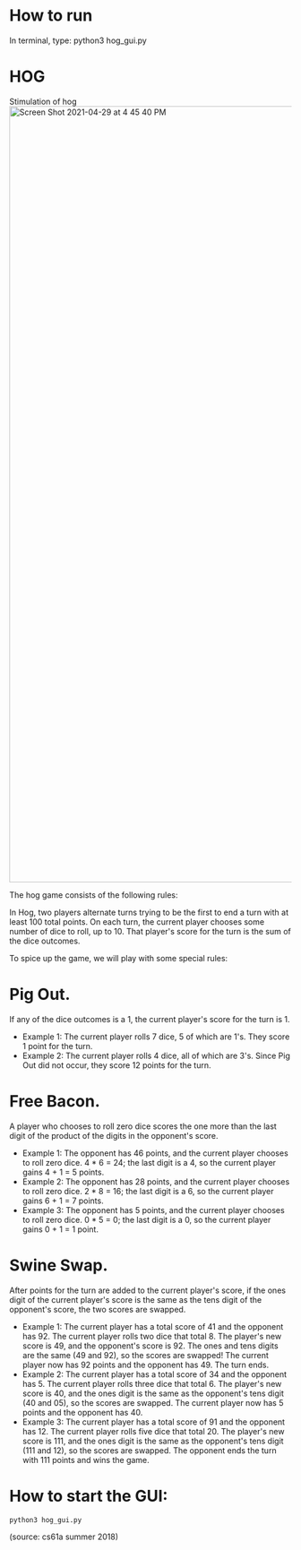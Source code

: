 # How to run 
In terminal, type: python3 hog_gui.py
 
# HOG
Stimulation of hog
<img width="1386" alt="Screen Shot 2021-04-29 at 4 45 40 PM" src="https://user-images.githubusercontent.com/60949882/116616226-72757700-a90a-11eb-8166-300b502d6a06.png">


The hog game consists of the following rules:

In Hog, two players alternate turns trying to be the first to end a turn with at least 100 total points. On each turn, the current player chooses some number of dice to roll, up to 10. That player's score for the turn is the sum of the dice outcomes.

To spice up the game, we will play with some special rules:

# Pig Out. 
If any of the dice outcomes is a 1, the current player's score for the turn is 1.

- Example 1: The current player rolls 7 dice, 5 of which are 1's. They score 1 point for the turn.
- Example 2: The current player rolls 4 dice, all of which are 3's. Since Pig Out did not occur, they score 12 points for the turn.

# Free Bacon. 
A player who chooses to roll zero dice scores the one more than the last digit of the product of the digits in the opponent's score.

- Example 1: The opponent has 46 points, and the current player chooses to roll zero dice. 4 * 6 = 24; the last digit is a 4, so the current player gains 4 + 1 = 5 points.
- Example 2: The opponent has 28 points, and the current player chooses to roll zero dice. 2 * 8 = 16; the last digit is a 6, so the current player gains 6 + 1 = 7 points.
- Example 3: The opponent has 5 points, and the current player chooses to roll zero dice. 0 * 5 = 0; the last digit is a 0, so the current player gains 0 + 1 = 1 point.

# Swine Swap. 
After points for the turn are added to the current player's score, if the ones digit of the current player's score is the same as the tens digit of the opponent's score, the two scores are swapped.

- Example 1: The current player has a total score of 41 and the opponent has 92. The current player rolls two dice that total 8. The player's new score is 49, and the opponent's score is 92. The ones and tens digits are the same (49 and 92), so the scores are swapped! The current player now has 92 points and the opponent has 49. The turn ends.
- Example 2: The current player has a total score of 34 and the opponent has 5. The current player rolls three dice that total 6. The player's new score is 40, and the ones digit is the same as the opponent's tens digit (40 and 05), so the scores are swapped. The current player now has 5 points and the opponent has 40.
- Example 3: The current player has a total score of 91 and the opponent has 12. The current player rolls five dice that total 20. The player's new score is 111, and the ones digit is the same as the opponent's tens digit (111 and 12), so the scores are swapped. The opponent ends the turn with 111 points and wins the game.

# How to start the GUI:
```
python3 hog_gui.py
```
(source: cs61a summer 2018)
